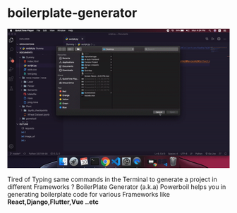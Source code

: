 # boilerplate-generator 
![Alt Text](./powerboil.gif)

Tired of Typing same commands in the Terminal to generate a project in different Frameworks ? BoilerPlate Generator (a.k.a) Powerboil helps you in generating boilerplate code for various Frameworks like **React,Django,Flutter,Vue ..etc**
